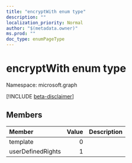 ```yaml
---
title: "encryptWith enum type"
description: ""
localization_priority: Normal
author: "$(metadata.owner)"
ms.prod: ""
doc_type: enumPageType
---
```


# encryptWith enum type

Namespace: microsoft.graph

[!INCLUDE [beta-disclaimer](../../includes/beta-disclaimer.md)]

## Members

| Member            | Value | Description |
| :---------------- | ----: | :---------- |
| template          | 0     |             |
| userDefinedRights | 1     |             |
